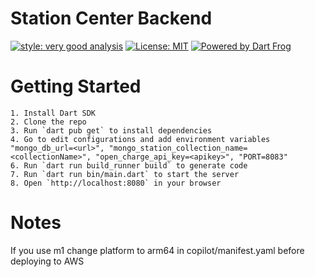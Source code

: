 # Station Center Backend

[![style: very good analysis][very_good_analysis_badge]][very_good_analysis_link]
[![License: MIT][license_badge]][license_link]
[![Powered by Dart Frog](https://img.shields.io/endpoint?url=https://tinyurl.com/dartfrog-badge)](https://dartfrog.vgv.dev)

# Getting Started

    1. Install Dart SDK
    2. Clone the repo
    3. Run `dart pub get` to install dependencies
    4. Go to edit configurations and add environment variables "mongo_db_url=<url>", "mongo_station_collection_name=<collectionName>", "open_charge_api_key=<apikey>", "PORT=8083" 
    6. Run `dart run build_runner build` to generate code
    7. Run `dart run bin/main.dart` to start the server
    8. Open `http://localhost:8080` in your browser

# Notes
If you use m1 change platform to arm64 in copilot/manifest.yaml before deploying to AWS


[license_badge]: https://img.shields.io/badge/license-MIT-blue.svg

[license_link]: https://opensource.org/licenses/MIT

[very_good_analysis_badge]: https://img.shields.io/badge/style-very_good_analysis-B22C89.svg

[very_good_analysis_link]: https://pub.dev/packages/very_good_analysis